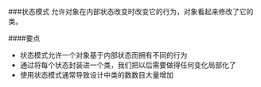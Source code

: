 ###状态模式
允许对象在内部状态改变时改变它的行为，对象看起来修改了它的类。

####要点
* 状态模式允许一个对象基于内部状态而拥有不同的行为
* 通过将每个状态封装进一个类，我们把以后需要做得任何变化局部化了
* 使用状态模式通常导致设计中类的数数目大量增加